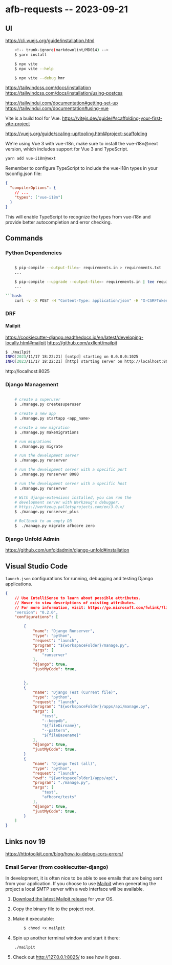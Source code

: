 <!-- trunk-ignore(markdownlint/MD014) -->

# afb-requests -- 2023-09-21


## UI


https://cli.vuejs.org/guide/installation.html

```bash
    <!-- trunk-ignore(markdownlint/MD014) -->
    $ yarn install

    $ npx vite
    $ npx vite --help

    $ npx vite --debug hmr
```


https://tailwindcss.com/docs/installation
https://tailwindcss.com/docs/installation/using-postcss

https://tailwindui.com/documentation#getting-set-up
https://tailwindui.com/documentation#using-vue

Vite is a build tool for Vue.
https://vitejs.dev/guide/#scaffolding-your-first-vite-project

https://vuejs.org/guide/scaling-up/tooling.html#project-scaffolding


We're using Vue 3 with vue-i18n, make sure to install the vue-i18n@next version, which includes support for Vue 3 and TypeScript.

```bash
yarn add vue-i18n@next
```


Remember to configure TypeScript to include the vue-i18n types in your tsconfig.json file:

```json
{
  "compilerOptions": {
    // ...
    "types": ["vue-i18n"]
  }
}
```

This will enable TypeScript to recognize the types from vue-i18n and provide better autocompletion and error checking.


## Commands


### Python Dependencies

```bash

    $ pip-compile --output-file=- requirements.in > requirements.txt
    ...

    $ pip-compile --upgrade --output-file=- requirements.in | tee requirements.txt
    ...

```bash
    curl -v -X POST -H "Content-Type: application/json" -H "X-CSRFToken: $token" -d '{"username":"delbo@solutious.com","password":"1234"}' http://127.0.0.1:8000/auth-token/
```

### DRF


#### Mailpit
https://cookiecutter-django.readthedocs.io/en/latest/developing-locally.html#mailpit
https://github.com/axllent/mailpit

```bash
$ ./mailpit
INFO[2023/11/17 18:22:21] [smtpd] starting on 0.0.0.0:1025
INFO[2023/11/17 18:22:21] [http] starting server on http://localhost:8025/
```
http://localhost:8025



### Django Management

```bash

    # create a superuser
    $ ./manage.py createsuperuser

    # create a new app
    $ ./manage.py startapp <app_name>

    # create a new migration
    $ ./manage.py makemigrations

    # run migrations
    $ ./manage.py migrate

    # run the development server
    $ ./manage.py runserver

    # run the development server with a specific port
    $ ./manage.py runserver 8080

    # run the development server with a specific host
    $ ./manage.py runserver

    # With django-extensions installed, you can run the
    # development server with Werkzeug's debugger.
    # https://werkzeug.palletsprojects.com/en/3.0.x/
    $ ./manage.py runserver_plus

    # Rollback to an empty DB
    $  ./manage.py migrate afbcore zero
```



### Django Unfold Admin

https://github.com/unfoldadmin/django-unfold#installation


## Visual Studio Code

`launch.json` configurations for running, debugging and testing Django applications.

```json
{
    // Use IntelliSense to learn about possible attributes.
    // Hover to view descriptions of existing attributes.
    // For more information, visit: https://go.microsoft.com/fwlink/?linkid=830387
    "version": "0.2.0",
    "configurations": [

        {
            "name": "Django Runserver",
            "type": "python",
            "request": "launch",
            "program": "${workspaceFolder}/manage.py",
            "args": [
                "runserver"
            ],
            "django": true,
            "justMyCode": true,


        },
        {
            "name": "Django Test (Current file)",
            "type": "python",
            "request": "launch",
            "program": "${workspaceFolder}/apps/api/manage.py",
            "args": [
                "test",
                "--keepdb",
                "${fileDirname}",
                "--pattern",
                "${fileBasename}"
            ],
            "django": true,
            "justMyCode": true,
        }
        {
            "name": "Django Test (all)",
            "type": "python",
            "request": "launch",
            "cwd": "${workspaceFolder}/apps/api",
            "program": "./manage.py",
            "args": [
                "test",
                "afbcore/tests"
            ],
            "django": true,
            "justMyCode": true,
        }
    ]
}
```


## Links nov 19

https://httptoolkit.com/blog/how-to-debug-cors-errors/


### Email Server (from cookiecutter-django)

In development, it is often nice to be able to see emails that are being sent from your application. If you choose to use [Mailpit](https://github.com/axllent/mailpit) when generating the project a local SMTP server with a web interface will be available.

1. [Download the latest Mailpit release](https://github.com/axllent/mailpit/releases) for your OS.

2. Copy the binary file to the project root.

3. Make it executable:

```bash
        $ chmod +x mailpit
```

4. Spin up another terminal window and start it there:

```bash
    ./mailpit
```

5. Check out http://127.0.0.1:8025/ to see how it goes.
